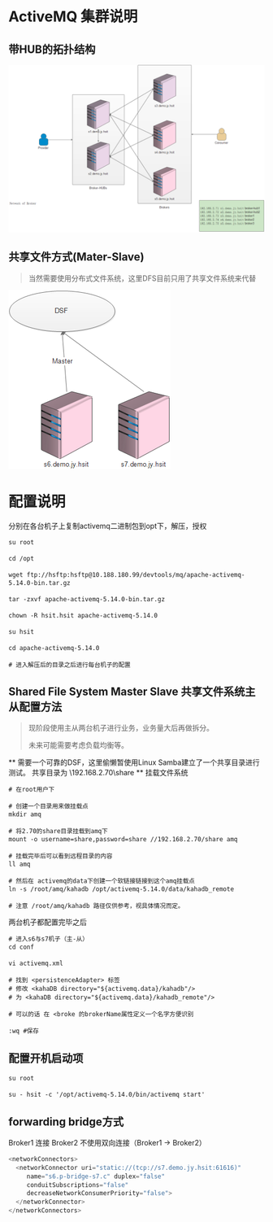 # ActiveMQ 集群说明

## 带HUB的拓扑结构

![](/cn/install/images/activemq_network_or_broker.png)

## 共享文件方式\(Mater-Slave\)

> 当然需要使用分布式文件系统，这里DFS目前只用了共享文件系统来代替

![](/cn/install/images/activemq_shared_file_system_master_slave.png)

# 配置说明

分别在各台机子上复制activemq二进制包到opt下，解压，授权

```
su root

cd /opt

wget ftp://hsftp:hsftp@10.188.180.99/devtools/mq/apache-activemq-5.14.0-bin.tar.gz

tar -zxvf apache-activemq-5.14.0-bin.tar.gz

chown -R hsit.hsit apache-activemq-5.14.0

su hsit

cd apache-activemq-5.14.0

# 进入解压后的目录之后进行每台机子的配置

```

## Shared File System Master Slave 共享文件系统主从配置方法

> 现阶段使用主从两台机子进行业务，业务量大后再做拆分。
> 
> 未来可能需要考虑负载均衡等。

**
需要一个可靠的DSF，这里偷懒暂使用Linux Samba建立了一个共享目录进行测试。
共享目录为 \192.168.2.70\share
**
挂载文件系统

```
# 在root用户下

# 创建一个目录用来做挂载点
mkdir amq

# 将2.70的share目录挂载到amq下
mount -o username=share,password=share //192.168.2.70/share amq 

# 挂载完毕后可以看到远程目录的内容
ll amq

# 然后在 activemq的data下创建一个软链接链接到这个amq挂载点
ln -s /root/amq/kahadb /opt/activemq-5.14.0/data/kahadb_remote

# 注意 /root/amq/kahadb 路径仅供参考，视具体情况而定。

```

两台机子都配置完毕之后

```
# 进入s6与s7机子（主-从）
cd conf

vi activemq.xml

# 找到 <persistenceAdapter> 标签
# 修改 <kahaDB directory="${activemq.data}/kahadb"/>
# 为 <kahaDB directory="${activemq.data}/kahadb_remote"/>

# 可以的话 在 <broke 的brokerName属性定义一个名字方便识别

:wq #保存

```

## 配置开机启动项

```
su root

su - hsit -c '/opt/activemq-5.14.0/bin/activemq start'

```

## forwarding bridge方式

Broker1 连接 Broker2 不使用双向连接（Broker1 -&gt; Broker2）

```js
<networkConnectors>
  <networkConnector uri="static://(tcp://s7.demo.jy.hsit:61616)"
     name="s6.p-bridge-s7.c" duplex="false"
     conduitSubscriptions="false"
     decreaseNetworkConsumerPriority="false">
  </networkConnector>
</networkConnectors>

```

